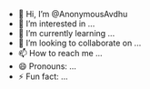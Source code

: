 - 👋 Hi, I’m @AnonymousAvdhu
- 👀 I’m interested in ...
- 🌱 I’m currently learning ...
- 💞️ I’m looking to collaborate on ...
- 📫 How to reach me ...
- 😄 Pronouns: ...
- ⚡ Fun fact: ...

<!---
AnonymousAvdhu/AnonymousAvdhu is a ✨ special ✨ repository because its `README.md` (this file) appears on your GitHub profile.
You can click the Preview link to take a look at your changes.
--->
